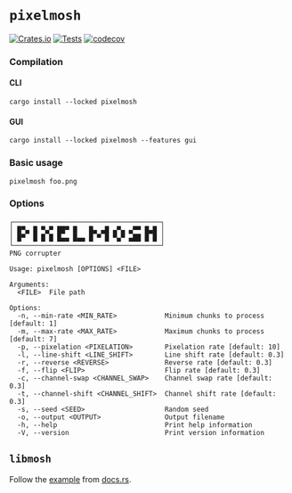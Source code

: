 # `pixelmosh`
[![Crates.io](https://img.shields.io/crates/v/pixelmosh)](https://crates.io/crates/pixelmosh)
[![Tests](https://github.com/charlesrocket/pixelmosh/actions/workflows/tests.yml/badge.svg?branch=master)](https://github.com/charlesrocket/pixelmosh/actions/workflows/tests.yml)
[![codecov](https://codecov.io/gh/charlesrocket/pixelmosh/branch/master/graph/badge.svg)](https://codecov.io/gh/charlesrocket/pixelmosh)

### Compilation

#### CLI

```
cargo install --locked pixelmosh
```

#### GUI

```
cargo install --locked pixelmosh --features gui
```

### Basic usage

```
pixelmosh foo.png
```

### Options

```
┌─────────────────────────────────────┐
│ █▀▄ █ ▀▄▀ ██▀ █   █▄ ▄█ ▄▀▄ ▄▀▀ █▄█ │
│ █▀  █ █ █ █▄▄ █▄▄ █ ▀ █ ▀▄▀ ▄██ █ █ │
└─────────────────────────────────────┘
PNG corrupter

Usage: pixelmosh [OPTIONS] <FILE>

Arguments:
  <FILE>  File path

Options:
  -n, --min-rate <MIN_RATE>            Minimum chunks to process [default: 1]
  -m, --max-rate <MAX_RATE>            Maximum chunks to process [default: 7]
  -p, --pixelation <PIXELATION>        Pixelation rate [default: 10]
  -l, --line-shift <LINE_SHIFT>        Line shift rate [default: 0.3]
  -r, --reverse <REVERSE>              Reverse rate [default: 0.3]
  -f, --flip <FLIP>                    Flip rate [default: 0.3]
  -c, --channel-swap <CHANNEL_SWAP>    Channel swap rate [default: 0.3]
  -t, --channel-shift <CHANNEL_SHIFT>  Channel shift rate [default: 0.3]
  -s, --seed <SEED>                    Random seed
  -o, --output <OUTPUT>                Output filename
  -h, --help                           Print help information
  -V, --version                        Print version information
```

## `libmosh`
Follow the [example](https://docs.rs/pixelmosh/latest/libmosh/struct.MoshData.html#example) from [docs.rs](https://docs.rs/pixelmosh/latest/libmosh/).
